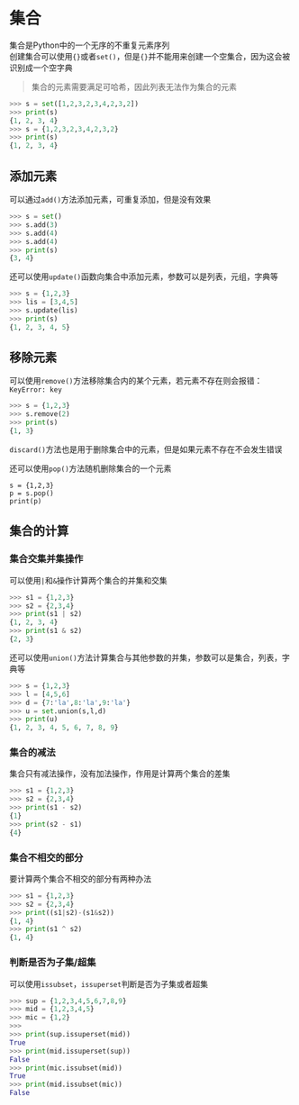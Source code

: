 # 集合

集合是Python中的一个无序的不重复元素序列<br>
创建集合可以使用`{}`或者`set()`，但是`{}`并不能用来创建一个空集合，因为这会被识别成一个空字典
> 集合的元素需要满足可哈希，因此列表无法作为集合的元素

```python
>>> s = set([1,2,3,2,3,4,2,3,2])
>>> print(s)
{1, 2, 3, 4}
>>> s = {1,2,3,2,3,4,2,3,2}
>>> print(s)
{1, 2, 3, 4}
```

## 添加元素

可以通过`add()`方法添加元素，可重复添加，但是没有效果
```python
>>> s = set()
>>> s.add(3) 
>>> s.add(4) 
>>> s.add(4)
>>> print(s) 
{3, 4}
```

还可以使用`update()`函数向集合中添加元素，参数可以是列表，元组，字典等
```python
>>> s = {1,2,3}
>>> lis = [3,4,5]
>>> s.update(lis)
>>> print(s)
{1, 2, 3, 4, 5}
```

## 移除元素

可以使用`remove()`方法移除集合内的某个元素，若元素不存在则会报错：`KeyError: key`
```python
>>> s = {1,2,3}
>>> s.remove(2)
>>> print(s)
{1, 3}
```

`discard()`方法也是用于删除集合中的元素，但是如果元素不存在不会发生错误


还可以使用`pop()`方法随机删除集合的一个元素
```
s = {1,2,3}
p = s.pop()
print(p)
```

## 集合的计算

### 集合交集并集操作

可以使用`|`和`&`操作计算两个集合的并集和交集
```python
>>> s1 = {1,2,3}
>>> s2 = {2,3,4}
>>> print(s1 | s2)
{1, 2, 3, 4}
>>> print(s1 & s2)
{2, 3}
```

还可以使用`union()`方法计算集合与其他参数的并集，参数可以是集合，列表，字典等
```python
>>> s = {1,2,3}
>>> l = [4,5,6]
>>> d = {7:'la',8:'la',9:'la'}
>>> u = set.union(s,l,d)
>>> print(u)
{1, 2, 3, 4, 5, 6, 7, 8, 9}
```

### 集合的减法

集合只有减法操作，没有加法操作，作用是计算两个集合的差集
```python
>>> s1 = {1,2,3}
>>> s2 = {2,3,4}
>>> print(s1 - s2)
{1}
>>> print(s2 - s1)
{4}
```

### 集合不相交的部分

要计算两个集合不相交的部分有两种办法
```python
>>> s1 = {1,2,3}
>>> s2 = {2,3,4}
>>> print((s1|s2)-(s1&s2))
{1, 4}
>>> print(s1 ^ s2)
{1, 4}
```

### 判断是否为子集/超集

可以使用`issubset`，`issuperset`判断是否为子集或者超集
```python
>>> sup = {1,2,3,4,5,6,7,8,9}
>>> mid = {1,2,3,4,5}
>>> mic = {1,2}
>>>
>>> print(sup.issuperset(mid))
True
>>> print(mid.issuperset(sup))
False
>>> print(mic.issubset(mid))
True
>>> print(mid.issubset(mic))
False
```